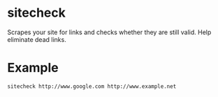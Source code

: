 # sitecheck
Scrapes your site for links and checks whether they are still valid. Help eliminate dead links.


# Example

`sitecheck http://www.google.com http://www.example.net`
